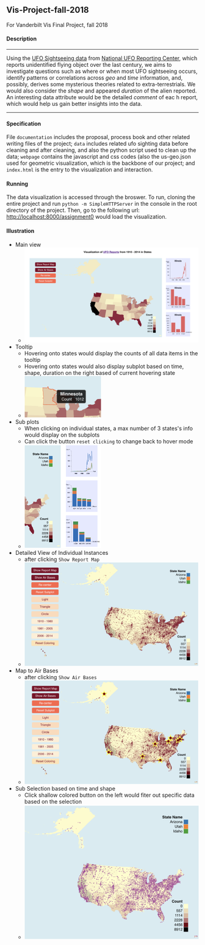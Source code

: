 ## Vis-Project-fall-2018
For Vanderbilt Vis Final Project, fall 2018

#### Description 

---
Using the [UFO Sightseeing data](https://www.kaggle.com/NUFORC/ufo-sightings) from [National UFO Reporting Center](http://www.nuforc.org/), which reports unidentified flying object over the last century, we aims to investigate questions such as where or when most UFO sightseeing occurs, identify patterns or correlations across *geo* and *time* information, and, possibly, derives some mysterious theories related to extra-terrestrials. We would also consider the *shape* and appeared *duration* of the alien reported. An interesting data attribute would be the detailed *comment* of eac
h report, which would help us gain better insights into the data.

---

#### Specification

File `documentation` includes the proposal, process book and other related writing files of the project; `data` includes related ufo sighting data before cleaning and after cleaning, and also the python script used to clean up the data; `webpage` contains the javascript and css codes (also the us-geo.json used for geometric visualization, which is the backbone of our project; and `index.html` is the entry to the visualization and interaction.

#### Running

The data visualization is accessed through the broswer. To run, cloning the entire project and run `python -m SimpleHTTPServer` in the console in the root directory of the project. Then, go to the following url: [http://localhost:8000/assignment0](http://localhost:8000/assignment0) would load the visualization.

#### Illustration
- Main view
    - <img src="sample_images/ScreenShot_1.png" width="700" />
- Tooltip
    - Hovering onto states would display the counts of all data items in the tooltip
    - Hovering onto states would also display subplot based on time, shape, duration on the right based of current hovering state
    - <img src="sample_images/ScreenShot_3.png" width="200" />
- Sub plots
    - When clicking on individual states, a max number of 3 states's info would display on the subplots
    - Can click the button `reset clicking` to change back to hover mode
    - <img src="sample_images/ScreenShot_2.png" width="200" />
- Detailed View of Individual Instances
    - after clicking `Show Report Map`
    - <img src="sample_images/ScreenShot_4.png" width="500" />
- Map to Air Bases 
    - after clicking `Show Air Bases`
    - <img src="sample_images/ScreenShot_5.png" width="500" />
- Sub Selection based on time and shape
    - Click shallow colored button on the left would fiter out specific data based on the selection
    - <img src="sample_images/ScreenShot_6.png" width="500" />

